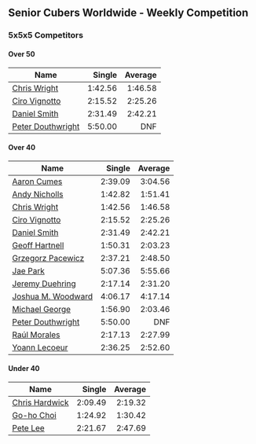 ## Senior Cubers Worldwide - Weekly Competition
### 5x5x5 Competitors

#### Over 50

| Name | Single | Average |
| -- | --: | --: |
| [Chris Wright](../persons/chris_wright.md) | 1:42.56 | 1:46.58 |
| [Ciro Vignotto](../persons/ciro_vignotto.md) | 2:15.52 | 2:25.26 |
| [Daniel Smith](../persons/daniel_smith.md) | 2:31.49 | 2:42.21 |
| [Peter Douthwright](../persons/peter_douthwright.md) | 5:50.00 | DNF |

#### Over 40

| Name | Single | Average |
| -- | --: | --: |
| [Aaron Cumes](../persons/aaron_cumes.md) | 2:39.09 | 3:04.56 |
| [Andy Nicholls](../persons/andy_nicholls.md) | 1:42.82 | 1:51.41 |
| [Chris Wright](../persons/chris_wright.md) | 1:42.56 | 1:46.58 |
| [Ciro Vignotto](../persons/ciro_vignotto.md) | 2:15.52 | 2:25.26 |
| [Daniel Smith](../persons/daniel_smith.md) | 2:31.49 | 2:42.21 |
| [Geoff Hartnell](../persons/geoff_hartnell.md) | 1:50.31 | 2:03.23 |
| [Grzegorz Pacewicz](../persons/grzegorz_pacewicz.md) | 2:37.21 | 2:48.50 |
| [Jae Park](../persons/jae_park.md) | 5:07.36 | 5:55.66 |
| [Jeremy Duehring](../persons/jeremy_duehring.md) | 2:17.14 | 2:31.20 |
| [Joshua M. Woodward](../persons/joshua_m._woodward.md) | 4:06.17 | 4:17.14 |
| [Michael George](../persons/michael_george.md) | 1:56.90 | 2:03.46 |
| [Peter Douthwright](../persons/peter_douthwright.md) | 5:50.00 | DNF |
| [Raúl Morales](../persons/raul_morales.md) | 2:17.13 | 2:27.99 |
| [Yoann Lecoeur](../persons/yoann_lecoeur.md) | 2:36.25 | 2:52.60 |

#### Under 40

| Name | Single | Average |
| -- | --: | --: |
| [Chris Hardwick](../persons/chris_hardwick.md) | 2:09.49 | 2:19.32 |
| [Go-ho Choi](../persons/go-ho_choi.md) | 1:24.92 | 1:30.42 |
| [Pete Lee](../persons/pete_lee.md) | 2:21.67 | 2:47.69 |


<!-- Global site tag (gtag.js) - Google Analytics -->
<script async src="https://www.googletagmanager.com/gtag/js?id=UA-86348435-3"></script>
<script>window.dataLayer = window.dataLayer || []; function gtag() {dataLayer.push(arguments);} gtag('js', new Date()); gtag('config', 'UA-86348435-3');</script>
